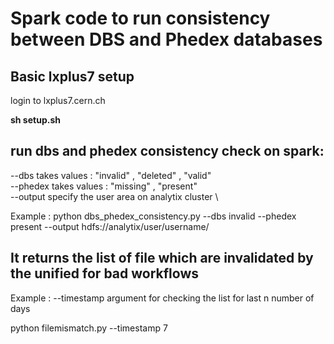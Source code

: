 
# Spark code to run consistency between DBS and Phedex databases



## Basic lxplus7 setup


login to lxplus7.cern.ch


**sh setup.sh**



## run dbs and phedex consistency check on spark:

--dbs takes values : "invalid" , "deleted" , "valid" \
--phedex takes values : "missing" , "present" \
--output specify the user area on analytix cluster \

Example : python dbs_phedex_consistency.py --dbs invalid --phedex present --output hdfs://analytix/user/username/


## It returns the list of file which are invalidated by the unified for bad workflows
Example : 
--timestamp argument for checking the list for last n number of days   

python filemismatch.py --timestamp 7
